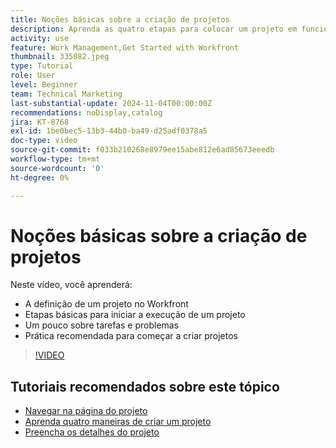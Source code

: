 ```yaml
---
title: Noções básicas sobre a criação de projetos
description: Aprenda as quatro etapas para colocar um projeto em funcionamento, a definição de um projeto e as três formas mais comuns de se criar um projeto.
activity: use
feature: Work Management,Get Started with Workfront
thumbnail: 335082.jpeg
type: Tutorial
role: User
level: Beginner
team: Technical Marketing
last-substantial-update: 2024-11-04T00:00:00Z
recommendations: noDisplay,catalog
jira: KT-8768
exl-id: 1be0bec5-13b3-44b0-ba49-d25adf0378a5
doc-type: video
source-git-commit: f033b210268e8979ee15abe812e6ad85673eeedb
workflow-type: tm+mt
source-wordcount: '0'
ht-degree: 0%

---
```


# Noções básicas sobre a criação de projetos

Neste vídeo, você aprenderá:

* A definição de um projeto no Workfront
* Etapas básicas para iniciar a execução de um projeto
* Um pouco sobre tarefas e problemas
* Prática recomendada para começar a criar projetos

>[!VIDEO](https://video.tv.adobe.com/v/335082/?quality=12&learn=on)

## Tutoriais recomendados sobre este tópico

* [Navegar na página do projeto](/help/manage-work/projects/navigate-the-project-page.md)
* [Aprenda quatro maneiras de criar um projeto](/help/manage-work/projects/understand-other-ways-to-create-projects.md)
* [Preencha os detalhes do projeto](/help/manage-work/projects/fill-in-the-project-details.md)

